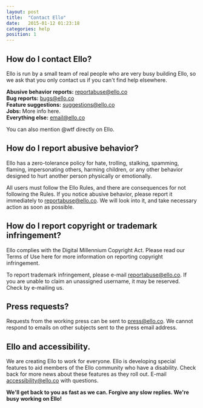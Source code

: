 ```yaml
---
layout: post
title:  "Contact Ello"
date:   2015-01-12 01:23:18
categories: help
position: 1
---
```

## How do I contact Ello?

Ello is run by a small team of real people who are very busy building Ello, so we ask that you only contact us if you can't find help elsewhere.

**Abusive behavior reports:** [reportabuse@ello.co](mailto:reportabuse@ello.co)  
**Bug reports:** [bugs@ello.co](mailto:bugs@ello.co)  
**Feature suggestions:** [suggestions@ello.co](mailto:suggestions@ello.co)  
**Jobs:** More info here.  
**Everything else:** [email@ello.co](mailto:hello@ello.co)  

You can also mention @wtf directly on Ello.

## How do I report abusive behavior?

Ello has a zero-tolerance policy for hate, trolling, stalking, spamming, flaming, impersonating others, harming children, or any other behavior designed to hurt another person physically or emotionally.

All users must follow the Ello Rules, and there are consequences for not following the Rules. If you notice abusive behavior, please report it immediately to [reportabuse@ello.co](mailto:reportabuse@ello.co). We will look into it, and take necessary action as soon as possible.

## How do I report copyright or trademark infringement?

Ello complies with the Digital Millennium Copyright Act. Please read our Terms of Use here for more information on reporting copyright infringement.

To report trademark infringement, please e-mail [reportabuse@ello.co](mailto:reportabuse@ello.co). If you are unable to claim an unassigned username, it may be reserved. Check by e-mailing us.

## Press requests?

Requests from the working press can be sent to [press@ello.co](mailto:press@ello.co). We cannot respond to emails on other subjects sent to the press email address.

## Ello and accessibility.

We are creating Ello to work for everyone. Ello is developing special features to aid members of the Ello community who have a disability. Check back for more news about these features as they roll out. E-mail [accessibility@ello.co](mailto:accessibility@ello.co) with questions.

**We'll get back to you as fast as we can. Forgive any slow replies. We're busy working on Ello!**
